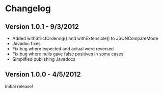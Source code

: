 Changelog
=========

Version 1.0.1 - 9/3/2012
------------------------
 - Added withStrictOrdering() and withExtensible() to JSONCompareMode
 - Javadoc fixes
 - Fix bug where expected and actual were reversed
 - Fix bug where nulls gave false positives in some cases
 - Simplified publishing Javadocs

Version 1.0.0 - 4/5/2012
------------------------
Initial release!


